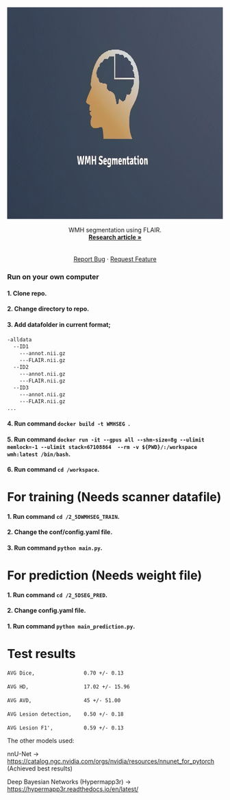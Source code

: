 
<!-- PROJECT LOGO -->
<br />
<p align="center">
  <a href="https://github.com/CRAI-OUS/WMH-Segmentation_Production">
    <img src="logo_new.jpg" alt="Logo" width="766" height="494">
  </a>

  <p align="center">
    WMH segmentation using FLAIR.
    <br />
    <a href="https://arxiv.org/abs/2207.08467"><strong>Research article »</strong></a><br>
    <br />
    <br />
    <a href="https://github.com/MartinRovang/WMH_segmentation/issues">Report Bug</a>
    ·
    <a href="https://github.com/MartinRovang/WMH_segmentation/issues">Request Feature</a>
  </p>
</p>


### Run on your own computer

#### 1. Clone repo.

#### 2. Change directory to repo.

#### 3. Add datafolder in current format;
```
-alldata
  --ID1
    ---annot.nii.gz
    ---FLAIR.nii.gz
  --ID2
    ---annot.nii.gz
    ---FLAIR.nii.gz
  --ID3
    ---annot.nii.gz
    ---FLAIR.nii.gz
...
```
#### 4. Run command `docker build -t WMHSEG `. 

#### 5. Run command  `docker run -it --gpus all --shm-size=8g --ulimit memlock=-1 --ulimit stack=67108864  --rm -v ${PWD}/:/workspace wmh:latest /bin/bash`.

#### 6. Run command  `cd /workspace`.

# For training (Needs scanner datafile)

#### 1. Run command  `cd /2_5DWMHSEG_TRAIN`.
#### 2. Change the conf/config.yaml file.
#### 3. Run command  `python main.py`.

# For prediction (Needs weight file)
#### 1. Run command  `cd /2_5DSEG_PRED`.
#### 2. Change config.yaml file.
#### 1. Run command  `python main_prediction.py`.



# Test results

```
AVG Dice,                0.70 +/- 0.13

AVG HD,                  17.02 +/- 15.96

AVG AVD,                 45 +/- 51.00 

AVG Lesion detection,    0.50 +/- 0.18

AVG Lesion F1',          0.59 +/- 0.13 
```

The other models used:

nnU-Net -> https://catalog.ngc.nvidia.com/orgs/nvidia/resources/nnunet_for_pytorch (Achieved best results)

Deep Bayesian Networks (Hypermapp3r) -> https://hypermapp3r.readthedocs.io/en/latest/
